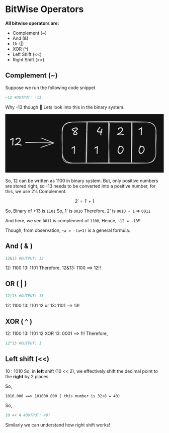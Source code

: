 # BitWise Operators
**All bitwise operators are:**
- Complement (~)
- And (&)
- Or (|)
- XOR (^)
- Left Shift (<<)
- Right Shift (>>)

## Complement (~)
Suppose we run the following code snippet
```py
~12 #OUTPUT: -13 
```
Why -13 though :thinking: Lets look into this in the binary system.

![alt text](image.png)

So, 12 can be written as 1100 in binary system.
But, only positive numbers are stored right, so -13 needs to be converted into a positive number, for this, we use 2's Complement.

```math
2' = 1' + 1
```
So, Binary of +13 is ```1101```
So, 1' is ```0010```
Therefore, 2' is ```0010 + 1``` =>  ```0011 ```

And here, we see ```0011``` is complement of ```1100```, Hence, ```~12 = -13```!!
 
Though, from observation, ``` ~a = -(a+1) ``` is a general formula.

## And ( & )
```python
12&13 #OUTPUT: 12
```
12: 1100
13: 1101
Therefore, 12&13: 1100 ==> 12!!

## OR ( | )
```python
12|13 #OUTPUT: 13
```

12: 1100
13: 1101
12 or 13: 1101 ==> 13!

## XOR ( ^ )
12: 1100
13: 1101
12 XOR 13: 0001 ==> 1!!
Therefore,
```python
12^13 #OUTPUT: 1
```

## Left shift (<<)
10 : 1010
So, in **left** shift (10 << 2), we effectively shift the decimal point to the **right** by 2 places

So, 
```
1010.000 ==> 101000.000 ( this number is 32+8 = 40)
```

So, 
```python
10 << 4 #OUTPUT: 40!
```
Similarly we can understand how right shift works!